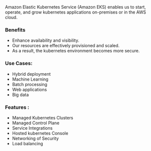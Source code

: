 
Amazon Elastic Kubernetes Service (Amazon EKS) enables us to start, operate, and grow kubernetes applications on-premises or in the AWS cloud.

### Benefits 

- Enhance availability and visibility.
- Our resources are effectively provisioned and scaled.
- As a result, the kubernetes environment becomes more secure.

### Use Cases: 

- Hybrid deployment
- Machine Learning
- Batch processing
- Web applications
- Big data

### Features : 

- Managed Kubernetes Clusters
- Managed Control Plane
- Service Integrations
- Hosted kubernetes Console
- Networking of Security
- Load balancing
